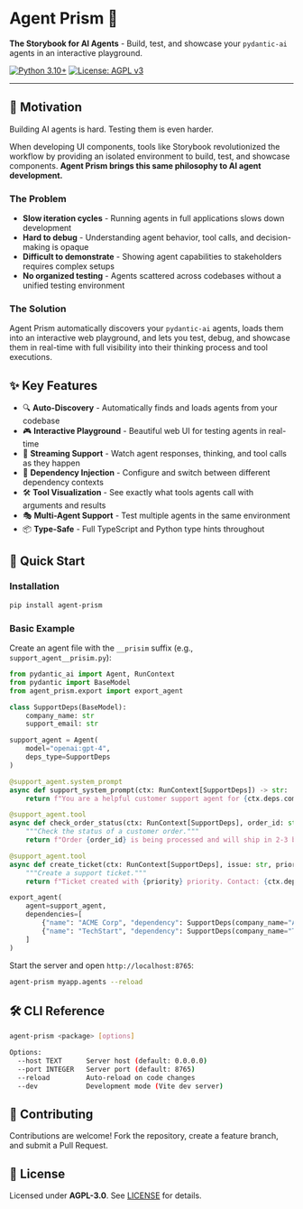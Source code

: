 # Agent Prism 🔬

**The Storybook for AI Agents** - Build, test, and showcase your `pydantic-ai` agents in an interactive playground.

[![Python 3.10+](https://img.shields.io/badge/python-3.10+-blue.svg)](https://www.python.org/downloads/)
[![License: AGPL v3](https://img.shields.io/badge/License-AGPL%20v3-blue.svg)](https://www.gnu.org/licenses/agpl-3.0)

---

## 🎯 Motivation

Building AI agents is hard. Testing them is even harder.

When developing UI components, tools like Storybook revolutionized the workflow by providing an isolated environment to build, test, and showcase components. **Agent Prism brings this same philosophy to AI agent development.**

### The Problem

- **Slow iteration cycles** - Running agents in full applications slows down development
- **Hard to debug** - Understanding agent behavior, tool calls, and decision-making is opaque
- **Difficult to demonstrate** - Showing agent capabilities to stakeholders requires complex setups
- **No organized testing** - Agents scattered across codebases without a unified testing environment

### The Solution

Agent Prism automatically discovers your `pydantic-ai` agents, loads them into an interactive web playground, and lets you test, debug, and showcase them in real-time with full visibility into their thinking process and tool executions.

## ✨ Key Features

- 🔍 **Auto-Discovery** - Automatically finds and loads agents from your codebase
- 🎮 **Interactive Playground** - Beautiful web UI for testing agents in real-time
- 🔄 **Streaming Support** - Watch agent responses, thinking, and tool calls as they happen
- 🧩 **Dependency Injection** - Configure and switch between different dependency contexts
- 🛠️ **Tool Visualization** - See exactly what tools agents call with arguments and results
- 🎭 **Multi-Agent Support** - Test multiple agents in the same environment
- 📦 **Type-Safe** - Full TypeScript and Python type hints throughout

## 🚀 Quick Start

### Installation

```bash
pip install agent-prism
```

### Basic Example

Create an agent file with the `__prisim` suffix (e.g., `support_agent__prisim.py`):

```python
from pydantic_ai import Agent, RunContext
from pydantic import BaseModel
from agent_prism.export import export_agent

class SupportDeps(BaseModel):
    company_name: str
    support_email: str

support_agent = Agent(
    model="openai:gpt-4",
    deps_type=SupportDeps
)

@support_agent.system_prompt
async def support_system_prompt(ctx: RunContext[SupportDeps]) -> str:
    return f"You are a helpful customer support agent for {ctx.deps.company_name}."

@support_agent.tool
async def check_order_status(ctx: RunContext[SupportDeps], order_id: str) -> str:
    """Check the status of a customer order."""
    return f"Order {order_id} is being processed and will ship in 2-3 business days."

@support_agent.tool
async def create_ticket(ctx: RunContext[SupportDeps], issue: str, priority: str) -> str:
    """Create a support ticket."""
    return f"Ticket created with {priority} priority. Contact: {ctx.deps.support_email}"

export_agent(
    agent=support_agent,
    dependencies=[
        {"name": "ACME Corp", "dependency": SupportDeps(company_name="ACME Corporation", support_email="support@acme.com")},
        {"name": "TechStart", "dependency": SupportDeps(company_name="TechStart Inc", support_email="help@techstart.io")}
    ]
)
```

Start the server and open `http://localhost:8765`:

```bash
agent-prism myapp.agents --reload
```

## 🛠️ CLI Reference

```bash
agent-prism <package> [options]

Options:
  --host TEXT      Server host (default: 0.0.0.0)
  --port INTEGER   Server port (default: 8765)
  --reload         Auto-reload on code changes
  --dev            Development mode (Vite dev server)
```

## 🤝 Contributing

Contributions are welcome! Fork the repository, create a feature branch, and submit a Pull Request.

## 📄 License

Licensed under **AGPL-3.0**. See [LICENSE](LICENSE) for details.
